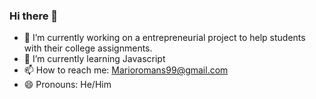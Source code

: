 ### Hi there 👋

- 🔭 I’m currently working on a entrepreneurial project to help students with their college assignments.
- 🌱 I’m currently learning Javascript
- 📫 How to reach me: Marioromans99@gmail.com
- 😄 Pronouns: He/Him
